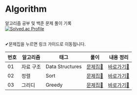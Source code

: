 # Algorithm
알고리즘 공부 및 백준 문제 풀이 기록 <br>
[![Solved.ac Profile](http://mazassumnida.wtf/api/v2/generate_badge?boj=hyeji3376)](https://solved.ac/hyeji3376/)
 
<br>
✔문제집을 누르면 링크 가이드로 이동됩니다.

| 번호 | 알고리즘   | 태그               | 풀이                                                                         | 내용 정리                                                                  |
|------|------------|--------------------|------------------------------------------------------------------------------|----------------------------------------------------------------------------|
| 01   | 자료 구조  | Data Structures   | [문제집📒](https://github.com/hyeji111544/Algorithm/tree/main/DataStructures/linkGuide) | [바로가기🔎](https://github.com/hyeji111544/Algorithm/tree/main/DataStructures/handbook) |
| 02   | 정렬   | Sort        | [문제집📒](https://github.com/hyeji111544/Algorithm/tree/main/Sort/linkGuide) | [바로가기🔎](https://github.com/hyeji111544/Algorithm/tree/main/Sort/handbook) |
| 03   | 그리디   | Greedy        | [문제집📒](https://github.com/hyeji111544/Algorithm/tree/main/Greedy/linkGuide) | [바로가기🔎](https://github.com/hyeji111544/Algorithm/tree/main/Greedy/handbook) |
